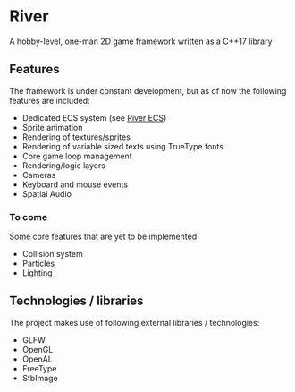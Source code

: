 # River
A hobby-level, one-man 2D game framework written as a C++17 library

## Features
The framework is under constant development, but as of now the following features are included:

 - Dedicated ECS system (see [River ECS](https://github.com/maltebp/RiverECS))
 - Sprite animation
 - Rendering of textures/sprites
 - Rendering of variable sized texts using TrueType fonts
 - Core game loop management
 - Rendering/logic layers
 - Cameras
 - Keyboard and mouse events
 - Spatial Audio


### To come
Some core features that are yet to be implemented
 - Collision system
 - Particles
 - Lighting

## Technologies / libraries
The project makes use of following external libraries / technologies:

 - GLFW
 - OpenGL
 - OpenAL
 - FreeType
 - StbImage
 
